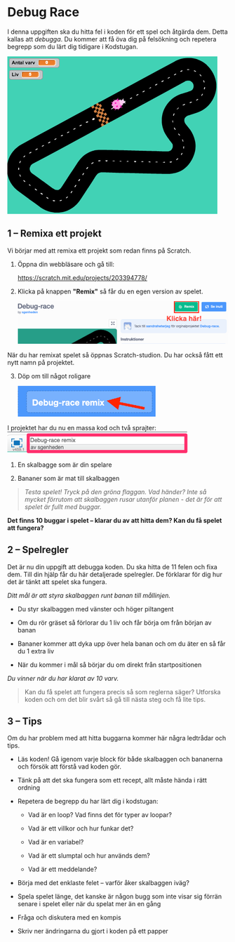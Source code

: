 # Debug Race

I denna uppgiften ska du hitta fel i koden för ett spel och åtgärda dem. Detta kallas att *debugga*. Du kommer att få öva dig på felsökning och repetera begrepp som du lärt dig tidigare i Kodstugan.

![image alt text](image_0.png)

## 1 – Remixa ett projekt

Vi börjar med att remixa ett projekt som redan finns på Scratch.

1. Öppna din webbläsare och gå till:

	<a href="https://scratch.mit.edu/projects/203394778/" target="_blank">https://scratch.mit.edu/projects/203394778/</a>

2. Klicka på knappen **"Remix"** så får du en egen version av spelet.

	![image alt text](image_1.png)


När du har remixat spelet så öppnas Scratch-studion. Du har också fått ett nytt namn på projektet.

3. Döp om till något roligare

	![image alt text](image_2.png)

I projektet har du nu en massa kod och två sprajter: ![image alt text](image_3.png)

1. En skalbagge som är din spelare

2. Bananer som är mat till skalbaggen

> *Testa spelet! Tryck på den gröna flaggan. Vad händer? Inte så mycket förrutom att skalbaggen rusar utanför planen - det är för att spelet är fullt med buggar.*

**Det finns 10 buggar i spelet – klarar du av att hitta dem? Kan du få spelet att fungera?**

## 2 – Spelregler

Det är nu din uppgift att debugga koden. Du ska hitta de 11 felen och fixa dem. Till din hjälp får du här detaljerade spelregler. De förklarar för dig hur det är tänkt att spelet ska fungera.

*Ditt mål är att styra skalbaggen runt banan till mållinjen.*

* Du styr skalbaggen med vänster och höger piltangent

* Om du rör gräset så förlorar du 1 liv och får börja om från början av banan

* Bananer kommer att dyka upp över hela banan och om du äter en så får du 1 extra liv

* När du kommer i mål så börjar du om direkt från startpositionen

*Du vinner när du har klarat av 10 varv.*

> Kan du få spelet att fungera precis så som reglerna säger? Utforska koden och om det blir svårt så gå till nästa steg och få lite tips.

## 3 – Tips

Om du har problem med att hitta buggarna kommer här några ledtrådar och tips.

* Läs koden! Gå igenom varje block för både skalbaggen och bananerna och försök att förstå vad koden gör.

* Tänk på att det ska fungera som ett recept, allt måste hända i rätt ordning

* Repetera de begrepp du har lärt dig i kodstugan:

    * Vad är en loop? Vad finns det för typer av loopar?

    * Vad är ett villkor och hur funkar det?

    * Vad är en variabel?

    * Vad är ett slumptal och hur används dem?

    * Vad är ett meddelande?

* Börja med det enklaste felet – varför åker skalbaggen iväg?

* Spela spelet länge, det kanske är någon bugg som inte visar sig förrän senare i spelet eller när du spelat mer än en gång

* Fråga och diskutera med en kompis

* Skriv ner ändringarna du gjort i koden på ett papper
